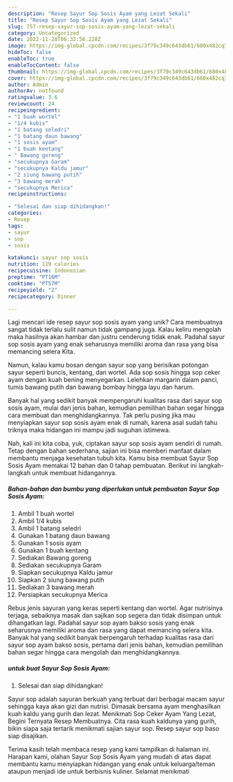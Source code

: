 ```yaml
---
description: "Resep Sayur Sop Sosis Ayam yang Lezat Sekali"
title: "Resep Sayur Sop Sosis Ayam yang Lezat Sekali"
slug: 757-resep-sayur-sop-sosis-ayam-yang-lezat-sekali
category: Uncategorized
date: 2022-11-28T06:32:56.228Z
image: https://img-global.cpcdn.com/recipes/3f79c349c643db61/680x482cq70/sayur-sop-sosis-ayam-foto-resep-utama.jpg
hideToc: false
enableToc: true
enableTocContent: false
thumbnail: https://img-global.cpcdn.com/recipes/3f79c349c643db61/680x482cq70/sayur-sop-sosis-ayam-foto-resep-utama.jpg
cover: https://img-global.cpcdn.com/recipes/3f79c349c643db61/680x482cq70/sayur-sop-sosis-ayam-foto-resep-utama.jpg
author: Admin
authorAv: notfound
ratingvalue: 3.6
reviewcount: 24
recipeingredient:
- "1 buah wortel"
- "1/4 kubis"
- "1 batang seledri"
- "1 batang daun bawang"
- "1 sosis ayam"
- "1 buah kentang"
- " Bawang goreng"
- "secukupnya Garam"
- "secukupnya Kaldu jamur"
- "2 siung bawang putih"
- "3 bawang merah"
- "secukupnya Merica"
recipeinstructions:

- "Selesai dan siap dihidangkan!"
categories:
- Resep
tags:
- sayur
- sop
- sosis

katakunci: sayur sop sosis 
nutrition: 119 calories
recipecuisine: Indonesian
preptime: "PT16M"
cooktime: "PT57M"
recipeyield: "2"
recipecategory: Dinner

---
```





Lagi mencari ide resep sayur sop sosis ayam yang unik? Cara membuatnya sangat tidak terlalu sulit namun tidak gampang juga. Kalau keliru mengolah maka hasilnya akan hambar dan justru cenderung tidak enak. Padahal sayur sop sosis ayam yang enak seharusnya memiliki aroma dan rasa yang bisa memancing selera Kita.





Namun, kalau kamu bosan dengan sayur sop yang berisikan potongan sayur seperti buncis, kentang, dan wortel. Ada sop sosis hingga sop ceker ayam dengan kuah bening menyegarkan. Lelehkan margarin dalam panci, tumis bawang putih dan bawang bombay hingga layu dan harum.

Banyak hal yang sedikit banyak mempengaruhi kualitas rasa dari sayur sop sosis ayam, mulai dari jenis bahan, kemudian pemilihan bahan segar hingga cara membuat dan menghidangkannya. Tak perlu pusing jika mau menyiapkan sayur sop sosis ayam enak di rumah, karena asal sudah tahu triknya maka hidangan ini mampu jadi suguhan istimewa.






Nah, kali ini kita coba, yuk, ciptakan sayur sop sosis ayam sendiri di rumah. Tetap dengan bahan sederhana, sajian ini bisa memberi manfaat dalam membantu menjaga kesehatan tubuh kita. Kamu bisa membuat Sayur Sop Sosis Ayam memakai 12 bahan dan 0 tahap pembuatan. Berikut ini langkah-langkah untuk membuat hidangannya.

<!--inarticleads1-->

##### Bahan-bahan dan bumbu yang diperlukan untuk pembuatan Sayur Sop Sosis Ayam:

1. Ambil 1 buah wortel
1. Ambil 1/4 kubis
1. Ambil 1 batang seledri
1. Gunakan 1 batang daun bawang
1. Gunakan 1 sosis ayam
1. Gunakan 1 buah kentang
1. Sediakan  Bawang goreng
1. Sediakan secukupnya Garam
1. Siapkan secukupnya Kaldu jamur
1. Siapkan 2 siung bawang putih
1. Sediakan 3 bawang merah
1. Persiapkan secukupnya Merica


Rebus jenis sayuran yang keras seperti kentang dan wortel. Agar nutrisinya terjaga, sebaiknya masak dan sajikan sop segera dan tidak disimpan untuk dihangatkan lagi. Padahal sayur sop ayam bakso sosis yang enak seharusnya memiliki aroma dan rasa yang dapat memancing selera kita. Banyak hal yang sedikit banyak berpengaruh terhadap kualitas rasa dari sayur sop ayam bakso sosis, pertama dari jenis bahan, kemudian pemilihan bahan segar hingga cara mengolah dan menghidangkannya. 

<!--inarticleads2-->

#####  untuk buat Sayur Sop Sosis Ayam:


1. Selesai dan siap dihidangkan!

Sayur sop adalah sayuran berkuah yang terbuat dari berbagai macam sayur sehingga kaya akan gizi dan nutrisi. Dimasak bersama ayam menghasilkan kuah kaldu yang gurih dan lezat. Menikmati Sop Ceker Ayam Yang Lezat, Begini Ternyata Resep Membuatnya. Cita rasa kuah kaldunya yang gurih, bikin siapa saja tertarik menikmati sajian sayur sop. Resep sayur sop baso siap disajikan. 

Terima kasih telah membaca resep yang kami tampilkan di halaman ini. Harapan kami, olahan Sayur Sop Sosis Ayam yang mudah di atas dapat membantu kamu menyiapkan hidangan yang enak untuk keluarga/teman ataupun menjadi ide untuk berbisnis kuliner. Selamat menikmati
